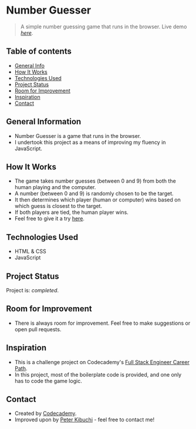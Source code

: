 # Number Guesser
> A simple number guessing game that runs in the browser.
> Live demo [_here_](https://peterkibuchi.github.io/number-guesser/).


## Table of contents
* [General Info](#general-information)
* [How It Works](#how-it-works)
* [Technologies Used](#technologies-used)
* [Project Status](#project-status)
* [Room for Improvement](#room-for-improvement)
* [Inspiration](#inspiration)
* [Contact](#contact)


## General Information
- Number Guesser is a game that runs in the browser.
- I undertook this project as a means of improving my fluency in JavaScript.


## How It Works
- The game takes number guesses (between 0 and 9) from both the human playing and the computer.
- A number (between 0 and 9) is randomly chosen to be the target.
- It then determines which player (human or computer) wins based on which guess is closest to the target.
- If both players are tied, the human player wins.
- Feel free to give it a try [here](https://peterkibuchi.github.io/number-guesser/).


## Technologies Used
* HTML & CSS
* JavaScript


## Project Status
Project is: _completed_.


## Room for Improvement
* There is always room for improvement. Feel free to make suggestions or open pull requests.


## Inspiration
- This is a challenge project on Codecademy's [Full Stack Engineer Career Path](https://www.codecademy.com/learn/paths/full-stack-engineer-career-path/).
- In this project, most of the boilerplate code is provided, and one only has to code the game logic.


## Contact
- Created by [Codecademy](https://www.codecademy.com/).
- Improved upon by [Peter Kibuchi](https://peterkibuchi.com) - feel free to contact me!
